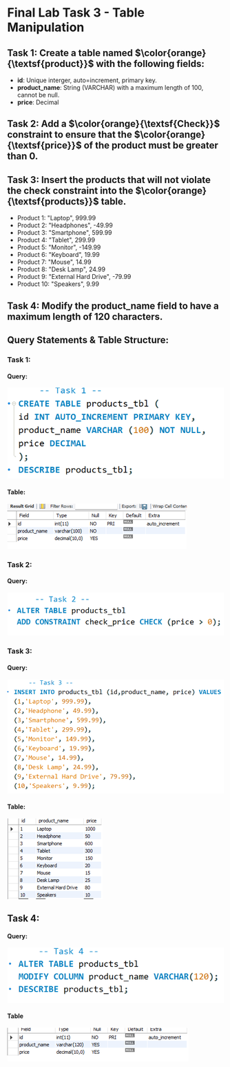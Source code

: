 # Final Lab Task 3 - Table Manipulation

## Task 1: Create a table named $\color{orange}{\textsf{product}}$ with the following fields:
- **id**: Unique interger, auto=increment, primary key.
- **product_name**: String (VARCHAR) with a maximum length of 100, cannot be null.
- **price**: Decimal
## Task 2: Add a $\color{orange}{\textsf{Check}}$ constraint to ensure that the $\color{orange}{\textsf{price}}$ of the product must be greater than 0.
## Task 3: Insert the products that will not violate the check constraint into the $\color{orange}{\textsf{products}}$ table.
- Product 1: "Laptop", 999.99
- Product 2: "Headphones", -49.99
- Product 3: "Smartphone", 599.99
- Product 4: "Tablet", 299.99
- Product 5: "Monitor", -149.99
- Product 6: "Keyboard", 19.99
- Product 7: "Mouse", 14.99
- Product 8: "Desk Lamp", 24.99
- Product 9: "External Hard Drive", -79.99
- Product 10: "Speakers", 9.99
## Task 4: Modify the **product_name** field to have a maximum length of 120 characters.
## Query Statements & Table Structure:
### Task 1:
#### Query:
![screenshot](Images/Product.png)
#### Table:
![screenshot](Images/Product_tbl.png)
### Task 2:
#### Query:
![screenshot](Images/Task%202.png)
### Task 3:
#### Query:
![screenshot](Images/Task%203.png)
#### Table:
![screenshot](Images/Task%203_tbl.png)
## Task 4:
#### Query:
![screenshot](Images/Task%204.png)
#### Table
![screenshot](Images/Task%204_tbl.png)

